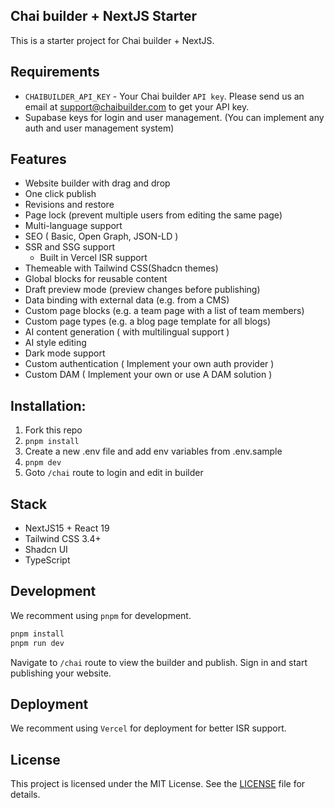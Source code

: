 ## Chai builder + NextJS Starter

This is a starter project for Chai builder + NextJS.

## Requirements

- `CHAIBUILDER_API_KEY` - Your Chai builder `API key`.
  Please send us an email at [support@chaibuilder.com](mailto:support@chaibuilder.com) to get your API key.
- Supabase keys for login and user management. (You can implement any auth and user management system)

## Features

- Website builder with drag and drop
- One click publish
- Revisions and restore
- Page lock (prevent multiple users from editing the same page)
- Multi-language support
- SEO ( Basic, Open Graph, JSON-LD )
- SSR and SSG support
  - Built in Vercel ISR support
- Themeable with Tailwind CSS(Shadcn themes)
- Global blocks for reusable content
- Draft preview mode (preview changes before publishing)
- Data binding with external data (e.g. from a CMS)
- Custom page blocks (e.g. a team page with a list of team members)
- Custom page types (e.g. a blog page template for all blogs)
- AI content generation ( with multilingual support )
- AI style editing
- Dark mode support
- Custom authentication ( Implement your own auth provider )
- Custom DAM ( Implement your own or use A DAM solution )

## Installation:

1. Fork this repo
2. `pnpm install`
3. Create a new .env file and add env variables from .env.sample
4. `pnpm dev`
5. Goto `/chai` route to login and edit in builder

## Stack

- NextJS15 + React 19
- Tailwind CSS 3.4+
- Shadcn UI
- TypeScript

## Development

We recomment using `pnpm` for development.

```bash
pnpm install
pnpm run dev
```

Navigate to `/chai` route to view the builder and publish. Sign in and start publishing your website.

## Deployment

We recomment using `Vercel` for deployment for better ISR support.

## License

This project is licensed under the MIT License. See the [LICENSE](LICENSE) file for details.
